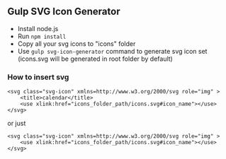 ## Gulp SVG Icon Generator
* Install node.js
* Run `npm install`
* Copy all your svg icons to "icons" folder
* Use `gulp svg-icon-generator` command to generate svg icon set (icons.svg will be generated in root folder by default)

### How to insert svg
```
<svg class="svg-icon" xmlns=http://www.w3.org/2000/svg role="img" >
	<title>calendar</title>
	<use xlink:href="icons_folder_path/icons.svg#icon_name"></use>
</svg>
```
or just
```
<svg class="svg-icon" xmlns=http://www.w3.org/2000/svg role="img" >
	<use xlink:href="icons_folder_path/icons.svg#icon_name"></use>
</svg>
```